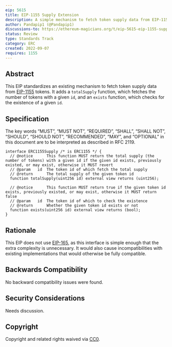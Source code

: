 ```yaml
---
eip: 5615
title: EIP-1155 Supply Extension
description: A simple mechanism to fetch token supply data from EIP-1155 tokens
author: Pandapip1 (@Pandapip1)
discussions-to: https://ethereum-magicians.org/t/eip-5615-eip-1155-supply-extension/10732
status: Review
type: Standards Track
category: ERC
created: 2022-09-07
requires: 1155
---
```


## Abstract

This EIP standardizes an existing mechanism to fetch token supply data from [EIP-1155](./eip-1155.md) tokens. It adds a `totalSupply` function, which fetches the number of tokens with a given `id`, and an `exists` function, which checks for the existence of a given `id`.

## Specification

The key words “MUST”, “MUST NOT”, “REQUIRED”, “SHALL”, “SHALL NOT”, “SHOULD”, “SHOULD NOT”, “RECOMMENDED”, “MAY”, and “OPTIONAL” in this document are to be interpreted as described in RFC 2119.

```solidity
interface ERC1155Supply /* is ERC1155 */ {
  // @notice      This function MUST return the total supply (the number of tokens) with a given id if the given id exists, previously existed, or may exist, otherwise it MUST revert
  // @param   id  The token id of which fetch the total supply
  // @return      The total supply of the given token id
  function totalSupply(uint256 id) external view returns (uint256);

  // @notice      This function MUST return true if the given token id exists, previously existed, or may exist, otherwise it MUST return false
  // @param   id  The token id of which to check the existence
  // @return      Whether the given token id exists or not
  function exists(uint256 id) external view returns (bool);
}
```

## Rationale

This EIP does not use [EIP-165](./eip-165.md), as this interface is simple enough that the extra complexity is unnecessary. It would also cause incompatibilities with existing implementations that would otherwise be fully compatible.

## Backwards Compatibility

No backward compatibility issues were found.

## Security Considerations

Needs discussion.

## Copyright

Copyright and related rights waived via [CC0](../LICENSE.md).
